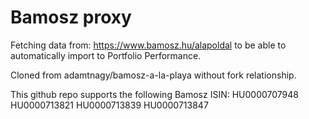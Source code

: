 # Bamosz proxy

Fetching data from: https://www.bamosz.hu/alapoldal to be able to automatically import to Portfolio Performance.

Cloned from adamtnagy/bamosz-a-la-playa without fork relationship.

This github repo supports the following Bamosz ISIN:
HU0000707948
HU0000713821
HU0000713839
HU0000713847
